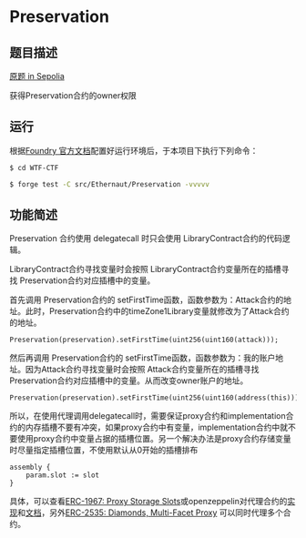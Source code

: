 # Preservation

## 题目描述

[原题 in Sepolia](https://ethernaut.openzeppelin.com/level/0x7ae0655F0Ee1e7752D7C62493CEa1E69A810e2ed)

获得Preservation合约的owner权限

## 运行

根据[Foundry 官方文档](https://getfoundry.sh/)配置好运行环境后，于本项目下执行下列命令：

```sh
$ cd WTF-CTF

$ forge test -C src/Ethernaut/Preservation -vvvvv
```

## 功能简述

Preservation 合约使用 delegatecall 时只会使用 LibraryContract合约的代码逻辑。

LibraryContract合约寻找变量时会按照 LibraryContract合约变量所在的插槽寻找 Preservation合约对应插槽中的变量。

首先调用 Preservation合约的 setFirstTime函数，函数参数为：Attack合约的地址。此时，Preservation合约中的timeZone1Library变量就修改为了Attack合约的地址。

```solidity
Preservation(preservation).setFirstTime(uint256(uint160(attack)));
```

然后再调用 Preservation合约的 setFirstTime函数，函数参数为：我的账户地址。因为Attack合约寻找变量时会按照 Attack合约变量所在的插槽寻找 Preservation合约对应插槽中的变量。从而改变owner账户的地址。

```solidity
Preservation(preservation).setFirstTime(uint256(uint160(address(this))));
```

所以，在使用代理调用delegatecall时，需要保证proxy合约和implementation合约的内存插槽不要有冲突，如果proxy合约中有变量，implementation合约中就不要使用proxy合约中变量占据的插槽位置。另一个解决办法是proxy合约存储变量时尽量指定插槽位置，不使用默认从0开始的插槽排布

```solidity
assembly {
	param.slot := slot
}
```

具体，可以查看[ERC-1967: Proxy Storage Slots](https://eips.ethereum.org/EIPS/eip-1967)或openzeppelin对代理合约的[实现](https://github.com/OpenZeppelin/openzeppelin-contracts/tree/master/contracts/proxy)和[文档](https://docs.openzeppelin.com/contracts/4.x/api/proxy)，另外[ERC-2535: Diamonds, Multi-Facet Proxy](https://eips.ethereum.org/EIPS/eip-2535) 可以同时代理多个合约。